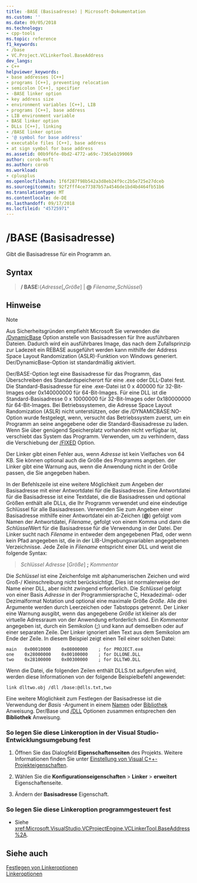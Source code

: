 ```yaml
---
title: -BASE (Basisadresse) | Microsoft-Dokumentation
ms.custom: ''
ms.date: 09/05/2018
ms.technology:
- cpp-tools
ms.topic: reference
f1_keywords:
- /base
- VC.Project.VCLinkerTool.BaseAddress
dev_langs:
- C++
helpviewer_keywords:
- base addresses [C++]
- programs [C++], preventing relocation
- semicolon [C++], specifier
- -BASE linker option
- key address size
- environment variables [C++], LIB
- programs [C++], base address
- LIB environment variable
- BASE linker option
- DLLs [C++], linking
- /BASE linker option
- '@ symbol for base address'
- executable files [C++], base address
- at sign symbol for base address
ms.assetid: 00b9f6fe-0bd2-4772-a69c-7365eb199069
author: corob-msft
ms.author: corob
ms.workload:
- cplusplus
ms.openlocfilehash: 1f6f287f98b542a3d8eb24f9cc2b5e725e27dceb
ms.sourcegitcommit: 92f2fff4ce77387b57a4546de1bd4bd464fb51b6
ms.translationtype: MT
ms.contentlocale: de-DE
ms.lasthandoff: 09/17/2018
ms.locfileid: "45725971"
---
```

# <a name="base-base-address"></a>/BASE (Basisadresse)

Gibt die Basisadresse für ein Programm an.

## <a name="syntax"></a>Syntax

> **/ BASE:**{*Adresse*[**,**<em>Größe</em>] | **\@** <em>Filename</em>**,**<em>Schlüssel</em>}

## <a name="remarks"></a>Hinweise

> [!NOTE]
> Aus Sicherheitsgründen empfiehlt Microsoft Sie verwenden die [/DynamicBase](../../build/reference/dynamicbase-use-address-space-layout-randomization.md) Option anstelle von Basisadressen für Ihre ausführbaren Dateien. Dadurch wird ein ausführbares Image, das nach dem Zufallsprinzip zur Ladezeit ein REBASE ausgeführt werden kann mithilfe der Address Space Layout Randomization (ASLR)-Funktion von Windows generiert. Der/DynamicBase-Option ist standardmäßig aktiviert.

Der/BASE-Option legt eine Basisadresse für das Programm, das Überschreiben des Standardspeicherort für eine .exe oder DLL-Datei fest. Die Standard-Basisadresse für eine .exe-Datei ist 0 x 400000 für 32-Bit-Images oder 0x140000000 für 64-Bit-Images. Für eine DLL ist die Standard-Basisadresse 0 x 10000000 für 32-Bit-Images oder 0x180000000 für 64-Bit-Images. Bei Betriebssystemen, die Adresse Space Layout Randomization (ASLR) nicht unterstützen, oder die /DYNAMICBASE:NO-Option wurde festgelegt, wenn, versucht das Betriebssystem zuerst, um ein Programm an seine angegebene oder die Standard-Basisadresse zu laden. Wenn Sie über genügend Speicherplatz vorhanden nicht verfügbar ist, verschiebt das System das Programm. Verwenden, um zu verhindern, dass die Verschiebung der [/FIXED](../../build/reference/fixed-fixed-base-address.md) Option.

Der Linker gibt einen Fehler aus, wenn *Adresse* ist kein Vielfaches von 64 KB. Sie können optional auch die Größe des Programms angeben. der Linker gibt eine Warnung aus, wenn die Anwendung nicht in der Größe passen, die Sie angegeben haben.

In der Befehlszeile ist eine weitere Möglichkeit zum Angeben der Basisadresse mit einer Antwortdatei für die Basisadresse. Eine Antwortdatei für die Basisadresse ist eine Textdatei, die die Basisadressen und optional Größen enthält alle DLLs, die Ihr Programm verwendet und eine eindeutige Schlüssel für alle Basisadressen. Verwenden Sie zum Angeben einer Basisadresse mithilfe einer Antwortdatei ein at-Zeichen (**\@**) gefolgt vom Namen der Antwortdatei, *Filename*, gefolgt von einem Komma und dann die *Schlüssel*Wert für die Basisadresse für die Verwendung in der Datei. Der Linker sucht nach *Filename* in entweder dem angegebenen Pfad, oder wenn kein Pfad angegeben ist, die in der LIB-Umgebungsvariablen angegebenen Verzeichnisse. Jede Zeile in *Filename* entspricht einer DLL und weist die folgende Syntax:

> *Schlüssel* *Adresse* [*Größe*] **;** *Kommentar*

Die *Schlüssel* ist eine Zeichenfolge mit alphanumerischen Zeichen und wird Groß-/ Kleinschreibung nicht berücksichtigt. Dies ist normalerweise der Name einer DLL, aber nicht zwingend erforderlich. Die *Schlüssel* gefolgt von einer Basis *Adresse* in der Programmiersprache C, Hexadezimal- oder Dezimalformat Notation und optional eine maximale Größe *Größe*. Alle drei Argumente werden durch Leerzeichen oder Tabstopps getrennt. Der Linker eine Warnung ausgibt, wenn das angegebene *Größe* ist kleiner als der virtuelle Adressraum von der Anwendung erforderlich sind. Ein *Kommentar* angegeben ist, durch ein Semikolon (**;**) und kann auf demselben oder auf einer separaten Zeile. Der Linker ignoriert allen Text aus dem Semikolon am Ende der Zeile. In diesem Beispiel zeigt einen Teil einer solchen Datei:

```
main   0x00010000    0x08000000    ; for PROJECT.exe
one    0x28000000    0x00100000    ; for DLLONE.DLL
two    0x28100000    0x00300000    ; for DLLTWO.DLL
```

Wenn die Datei, die folgenden Zeilen enthält DLLS.txt aufgerufen wird, werden diese Informationen von der folgende Beispielbefehl angewendet:

```
link dlltwo.obj /dll /base:@dlls.txt,two
```

Eine weitere Möglichkeit zum Festlegen der Basisadresse ist die Verwendung der *Basis* -Argument in einem [Namen](../../build/reference/name-c-cpp.md) oder [Bibliothek](../../build/reference/library.md) Anweisung. Der/Base und [/DLL](../../build/reference/dll-build-a-dll.md) Optionen zusammen entsprechen den **Bibliothek** Anweisung.

### <a name="to-set-this-linker-option-in-the-visual-studio-development-environment"></a>So legen Sie diese Linkeroption in der Visual Studio-Entwicklungsumgebung fest

1. Öffnen Sie das Dialogfeld **Eigenschaftenseiten** des Projekts. Weitere Informationen finden Sie unter [Einstellung von Visual C++-Projekteigenschaften](../../ide/working-with-project-properties.md).

2. Wählen Sie die **Konfigurationseigenschaften** > **Linker** > **erweitert** Eigenschaftenseite.

3. Ändern der **Basisadresse** Eigenschaft.

### <a name="to-set-this-linker-option-programmatically"></a>So legen Sie diese Linkeroption programmgesteuert fest

- Siehe <xref:Microsoft.VisualStudio.VCProjectEngine.VCLinkerTool.BaseAddress%2A>.

## <a name="see-also"></a>Siehe auch

[Festlegen von Linkeroptionen](../../build/reference/setting-linker-options.md)<br/>
[Linkeroptionen](../../build/reference/linker-options.md)